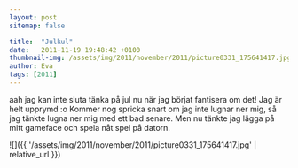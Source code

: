 ```yaml
---
layout: post
sitemap: false

title:  "Julkul"
date:   2011-11-19 19:48:42 +0100
thumbnail-img: /assets/img/2011/november/2011/picture0331_175641417.jpg
author: Eva
tags: [2011]
---
```


aah jag kan inte sluta tänka på jul nu när jag börjat fantisera om det! Jag är helt upprymd :o Kommer nog spricka snart om jag inte lugnar ner mig, så jag tänkte lugna ner mig med ett bad senare. Men nu tänkte jag lägga på mitt gameface och spela nåt spel på datorn.

![]({{ '/assets/img/2011/november/2011/picture0331_175641417.jpg'  | relative_url }})

